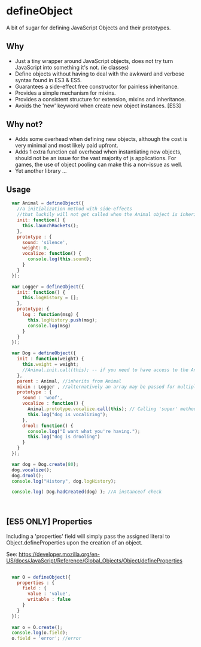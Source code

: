 defineObject
============

A bit of sugar for defining JavaScript Objects and their prototypes.

Why
------------

* Just a tiny wrapper around JavaScript objects, does not try turn JavaScript into something it's not. (ie classes)
* Define objects without having to deal with the awkward and verbose syntax found in ES3 & ES5.
* Guarantees a side-effect free constructor for painless inheritance.
* Provides a simple mechanism for mixins.
* Provides a consistent structure for extension, mixins and inheritance.
* Avoids the 'new' keyword when create new object instances. [ES3]

Why not?
------------

* Adds some overhead when defining new objects, although the cost is very minimal and most likely paid upfront.
* Adds 1 extra function call overhead when instantiating new objects, should not be an issue for the vast majority of js applications. For games, the use of object pooling can make this a non-issue as well.
* Yet another library ...

Usage
----------

```javascript
  var Animal = defineObject({
    //a initialization method with side-effects
    //that luckily will not get called when the Animal object is inherited from
    init: function() {
      this.launchRockets();
    },
    prototype : {
      sound: 'silence',
      weight: 0,
      vocalize: function() {
        console.log(this.sound);
      }
    }
  });

  var Logger = defineObject({
    init: function() {
      this.logHistory = [];
    },
    prototype: {
      log : function(msg) {
        this.logHistory.push(msg);
        console.log(msg)
      }
    }
  });

  var Dog = defineObject({
    init : function(weight) {
      this.weight = weight;
      //Animal.init.call(this); -- if you need to have access to the Animal initialization method
    },
    parent : Animal, //inherits from Animal
    mixin : Logger , //alternatively an array may be passed for multiple mixins ie [Logger, Events]
    prototype : {
      sound : 'woof',
      vocalize : function() {
        Animal.prototype.vocalize.call(this); // Calling 'super' methods remains about the same.
        this.log("dog is vocalizing");
      },
      drool: function() {
        console.log("I want what you're having.");
        this.log("dog is drooling")
      }
    }
  });

  var dog = Dog.create(80);
  dog.vocalize();
  dog.drool();
  console.log("History", dog.logHistory);

  console.log( Dog.hadCreated(dog) ); //A instanceof check
  
  
```

[ES5 ONLY] Properties
--------------------

Including a 'properties' field will simply pass the assigned literal to Object.defineProperties upon the creation of an object.

See: https://developer.mozilla.org/en-US/docs/JavaScript/Reference/Global_Objects/Object/defineProperties

```javascript
  
  var O = defineObject({
    properties : {
      field : {
        value : 'value',
        writable : false
      }
    }
  });
  
  var o = O.create();
  console.log(o.field);
  o.field = 'error'; //error
  
```

